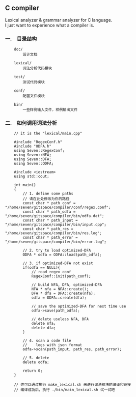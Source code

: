 ## C compiler ##


Lexical analyzer & grammar analyzer for C language.  
I just want to experience what a compiler is.  


### 一.　目录结构 ###

        doc/  
            设计文档  

        lexical/  
            词法分析代码模块  
        
        test/  
            测试代码模块  
        
        conf/  
            配置文件模块  
        
        bin/  
            一些样例输入文件，样例输出文件  


### 二.　如何调用词法分析 ###

        // it is the "lexical/main.cpp"  
        
        #include "RegexConf.h"  
        #include "ODFA.h"  
        using Seven::RegexConf;  
        using Seven::NFA;  
        using Seven::DFA;  
        using Seven::ODFA;  
        
        #include <iostream>  
        using std::cout;  
        
        int main()  
        {  
        	// 1. define some paths  
        	// 请在此处修改为你的路径  
        	const char * path_conf = "/home/seven/gitspace/compiler/conf/regex.conf";  
        	const char * path_odfa = "/home/seven/gitspace/compiler/bin/odfa.dat";  
        	const char * path_input = "/home/seven/gitspace/compiler/bin/input.cpp";  
        	const char * path_res = "/home/seven/gitspace/compiler/bin/res.log";  
        	const char * path_error = "/home/seven/gitspace/compiler/bin/error.log";  
        
        	// 2. try to load optimized-DFA  
            ODFA * odfa = ODFA::load(path_odfa);  

            // 3. if optimized-DFA not exist  
            if(odfa == NULL){  
                // read regex conf  
                RegexConf::init(path_conf);  

                // build NFA, DFA, optimized-DFA  
                NFA * nfa = NFA::create();  
                DFA * dfa = DFA::create(nfa);  
                odfa = ODFA::create(dfa);  

                // save the optimized-DFA for next time use  
                odfa->save(path_odfa);  

                // delete useless NFA, DFA  
                delete nfa;  
                delete dfa;  
            }  
        
        	// 4. scan a code file  
        	//    logs with json format  
        	odfa->scan(path_input, path_res, path_error);  
        
        	// 5. delete  
        	delete odfa;  
        
        	return 0;  
        }  
        
        // 你可以通过执行 make_lexical.sh 来进行词法模块的编译和链接  
        // 编译成功后，执行 ./bin/main_lexical.sh 试一试吧  
